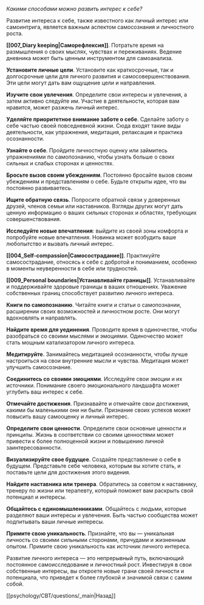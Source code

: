 *Какими способами можно развить интерес к себе?*

Развитие интереса к себе, также известного как личный интерес или самоинтрига, является важным аспектом самосознания и личностного роста.

**[[007_Diary keeping|Саморефлексия]]**. Потратьте время на размышления о своих мыслях, чувствах и переживаниях. Ведение дневника может быть ценным инструментом для самоанализа.

**Установите личные цели**. Установите как краткосрочные, так и долгосрочные цели для личного развития и самосовершенствования. Эти цели могут дать вам ощущение цели и направления.

**Изучите свои увлечения**. Определите свои интересы и увлечения, а затем активно следуйте им. Участие в деятельности, которая вам нравится, может разжечь личный интерес.

**Уделяйте приоритетное внимание заботе о себе**. Сделайте заботу о себе частью своей повседневной жизни. Сюда входят такие виды деятельности, как упражнения, медитация, релаксация и практика осознанности.

**Узнайте о себе**. Пройдите личностную оценку или займитесь упражнениями по самопознанию, чтобы узнать больше о своих сильных и слабых сторонах и ценностях.

**Бросьте вызов своим убеждениям**. Постоянно бросайте вызов своим убеждениям и представлениям о себе. Будьте открыты идее, что вы постоянно развиваетесь.

**Ищите обратную связь**. Попросите обратной связи у доверенных друзей, членов семьи или наставников. Взгляды других могут дать ценную информацию о ваших сильных сторонах и областях, требующих совершенствования.

**Исследуйте новые впечатления**: выйдите из своей зоны комфорта и попробуйте новые впечатления. Новинка может возбудить ваше любопытство и вызвать личный интерес.

**[[004_Self-compassion|Самосострадание]]**. Практикуйте самосострадание, относясь к себе с добротой и пониманием, особенно в моменты неуверенности в себе или трудностей.

**[[009_Personal boundaries|Устанавливайте границы]]**. Устанавливайте и поддерживайте здоровые границы в ваших отношениях. Уважение собственных границ способствует развитию личного интереса.

**Книги по самопознанию**. Читайте книги и статьи о самопознании, расширении своих возможностей и личностном росте. Они могут вдохновлять и направлять.

**Найдите время для уединения**. Проводите время в одиночестве, чтобы разобраться со своими мыслями и эмоциями. Одиночество может стать мощным катализатором личного интереса.

**Медитируйте**. Занимайтесь медитацией осознанности, чтобы лучше настроиться на свои внутренние мысли и чувства. Медитация может улучшить самосознание.

**Соединитесь со своими эмоциями**. Исследуйте свои эмоции и их источники. Понимание своего эмоционального ландшафта может углубить ваш интерес к себе.

**Отмечайте достижения**. Признавайте и отмечайте свои достижения, какими бы маленькими они ни были. Признание своих успехов может повысить вашу самооценку и личный интерес.

**Определите свои ценности**. Определите свои основные ценности и принципы. Жизнь в соответствии со своими ценностями может привести к более полноценной жизни и повышению личной заинтересованности.

**Визуализируйте свое будущее**. Создайте представление о себе в будущем. Представьте себе человека, которым вы хотите стать, и поставьте цели для достижения этого видения.

**Найдите наставника или тренера**. Обратитесь за советом к наставнику, тренеру по жизни или терапевту, который поможет вам раскрыть свой потенциал и интересы.

**Общайтесь с единомышленниками**. Общайтесь с людьми, которые разделяют ваши интересы и увлечения. Быть частью сообщества может подпитывать ваши личные интересы.

**Примите свою уникальность**. Признайте, что вы — уникальная личность со своими сильными сторонами, причудами и жизненным опытом. Примите свою уникальность как источник личного интереса.

Развитие личного интереса — это непрерывный путь, включающий постоянное самоисследование и личностный рост. Инвестируя в свои собственные интересы, вы откроете новые грани своей личности и потенциала, что приведет к более глубокой и значимой связи с самим собой.

[[psychology/CBT/questions/_main|Назад]]
